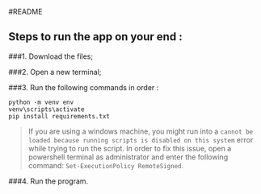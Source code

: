 #README

## Steps to run the app on your end :
###1. Download the files;

###2. Open a new terminal;

###3. Run the following commands in order :
```angular2html
python -m venv env
venv\scripts\activate
pip install requirements.txt
```
>If you are using a windows machine, you might run into a 
> `cannot be loaded because running scripts is disabled on this system` 
> error while trying to run the script. 
> In order to fix this issue, open a powershell terminal as administrator and enter the following command:
> `Set-ExecutionPolicy RemoteSigned`.

###4. Run the program.